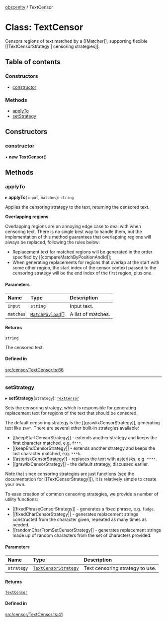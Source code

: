 [obscenity](../README.md) / TextCensor

# Class: TextCensor

Censors regions of text matched by a [[Matcher]], supporting flexible
[[TextCensorStrategy | censoring strategies]].

## Table of contents

### Constructors

- [constructor](TextCensor.md#constructor)

### Methods

- [applyTo](TextCensor.md#applyto)
- [setStrategy](TextCensor.md#setstrategy)

## Constructors

### constructor

• **new TextCensor**()

## Methods

### applyTo

▸ **applyTo**(`input`, `matches`): `string`

Applies the censoring strategy to the text, returning the censored text.

**Overlapping regions**

Overlapping regions are an annoying edge case to deal with when censoring
text. There is no single best way to handle them, but the implementation
of this method guarantees that overlapping regions will always be
replaced, following the rules below:

- Replacement text for matched regions will be generated in the order
  specified by [[compareMatchByPositionAndId]];
- When generating replacements for regions that overlap at the start with
  some other region, the start index of the censor context passed to the
  censoring strategy will be the end index of the first region, plus one.

#### Parameters

| Name | Type | Description |
| :------ | :------ | :------ |
| `input` | `string` | Input text. |
| `matches` | [`MatchPayload`](../interfaces/MatchPayload.md)[] | A list of matches. |

#### Returns

`string`

The censored text.

#### Defined in

[src/censor/TextCensor.ts:66](https://github.com/jo3-l/obscenity/blob/5bb1ef1/src/censor/TextCensor.ts#L66)

___

### setStrategy

▸ **setStrategy**(`strategy`): [`TextCensor`](TextCensor.md)

Sets the censoring strategy, which is responsible for generating
replacement text for regions of the text that should be censored.

The default censoring strategy is the [[grawlixCensorStrategy]],
generating text like `$%@*`. There are several other built-in strategies
available:
- [[keepStartCensorStrategy]] - extends another strategy and keeps the
  first character matched, e.g. `f***`.
- [[keepEndCensorStrategy]] - extends another strategy and keeps the last
  character matched, e.g. `***k`.
- [[asteriskCensorStrategy]] - replaces the text with asterisks, e.g.
  `****`.
- [[grawlixCensorStrategy]] - the default strategy, discussed earlier.

Note that since censoring strategies are just functions (see the
documentation for [[TextCensorStrategy]]), it is relatively simple to
create your own.

To ease creation of common censoring strategies, we provide a number of
utility functions:
- [[fixedPhraseCensorStrategy]] - generates a fixed phrase, e.g. `fudge`.
- [[fixedCharCensorStrategy]] - generates replacement strings constructed
  from the character given, repeated as many times as needed.
- [[randomCharFromSetCensorStrategy]] - generates replacement strings
  made up of random characters from the set of characters provided.

#### Parameters

| Name | Type | Description |
| :------ | :------ | :------ |
| `strategy` | [`TextCensorStrategy`](../README.md#textcensorstrategy) | Text censoring strategy to use. |

#### Returns

[`TextCensor`](TextCensor.md)

#### Defined in

[src/censor/TextCensor.ts:41](https://github.com/jo3-l/obscenity/blob/5bb1ef1/src/censor/TextCensor.ts#L41)
